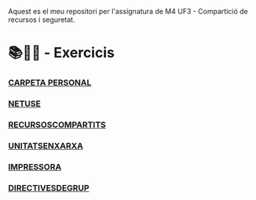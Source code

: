 Aquest es el meu repositori per l'assignatura de M4 UF3 - Compartició de recursos i seguretat.

# 📚📝💾 - Exercicis 
### [CARPETA PERSONAL](https://github.com/zulemaromero/2n-SMX/tree/main/M4/UF3/CARPETAPERSONAL)
### [NETUSE](https://github.com/zulemaromero/2n-SMX/tree/main/M4/UF3/NETUSE)
### [RECURSOSCOMPARTITS](https://github.com/zulemaromero/2n-SMX/tree/main/M4/UF3/RECURSOSCOMPARTITS)
### [UNITATSENXARXA](https://github.com/zulemaromero/2n-SMX/tree/main/M4/UF3/UNITATSENXARXA)
### [IMPRESSORA](https://github.com/zulemaromero/2n-SMX/tree/main/M4/UF3/IMPRESSORA)
### [DIRECTIVESDEGRUP](https://github.com/zulemaromero/2n-SMX/tree/main/M4/UF3/DIRECTIVESDEGRUP)

